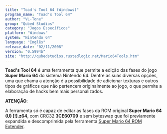 ```yaml
---
title: "Toad's Tool 64 (Windows)"
program_name: "Toad's Tool 64"
author: "VL-Tone"
group: "Qubed Studios"
category: "Jogos Específicos"
platform: "Windows"
system: "Nintendo 64"
language: "Inglês"
release_date: "02/11/2008"
version: "0.5994b"
site: "http://qubedstudios.rustedlogic.net/Mario64Tools.htm"
---
```

<b>Toad's Tool 64</b> é uma ferramenta que permite a edição das fases do jogo <b>Super Mario 64</b> do sistema Nintendo 64. Dentre as suas diversas opções, uma que chama a atenção é a possibilidade de adicionar texturas e outros tipos de gráficos que não pertencem originalmente ao jogo, o que permite a elaboração de hacks bem mais personalizados.

<b>ATENÇÃO</b>:

A ferramenta só é capaz de editar as fases da ROM original <b>Super Mario 64 (U) [!].z64</b>, com CRC32 <b>3CE60709</b> e sem byteswap que foi previamente expandida e descomprimida pela ferramenta <a href="https://romhackers.org/utilitarios/jogos-especificos/super-mario-64-rom-extender-mac-os-x/">Super Mario 64 ROM Extender</a>.
